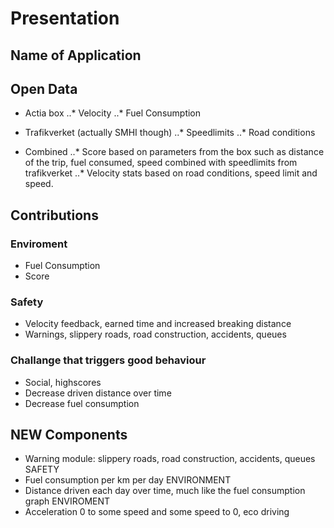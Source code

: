 # Presentation

## Name of Application 

## Open Data
* Actia box
..* Velocity
..* Fuel Consumption

* Trafikverket (actually SMHI though)
..* Speedlimits
..* Road conditions

* Combined
..* Score based on parameters from the box such as distance of the trip, fuel consumed, speed combined with speedlimits from trafikverket 
..* Velocity stats based on road conditions, speed limit and speed.

## Contributions

### Enviroment
* Fuel Consumption
* Score

### Safety
* Velocity feedback, earned time and increased breaking distance 
* Warnings, slippery roads, road construction, accidents, queues

### Challange that triggers good behaviour
* Social, highscores
* Decrease driven distance over time
* Decrease fuel consumption

## NEW Components
* Warning module:  slippery roads, road construction, accidents, queues SAFETY
* Fuel consumption per km per day ENVIRONMENT
* Distance driven each day over time, much like the fuel consumption graph ENVIROMENT
* Acceleration 0 to some speed and some speed to 0, eco driving

